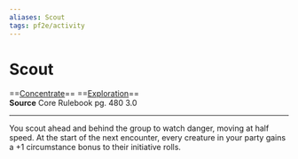 ```yaml
---
aliases: Scout 
tags: pf2e/activity
---
```


# Scout

==[Concentrate](../Traits/Concentrate.md)== ==[Exploration](../Traits/Exploration.md)==  
__Source__ Core Rulebook pg. 480 3.0

---

You scout ahead and behind the group to watch danger, moving at half speed. At the start of the next encounter, every creature in your party gains a +1 circumstance bonus to their initiative rolls.

